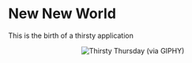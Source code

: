 # New New World

This is the birth of a thirsty application

<p align="center">
    <img alt='Thirsty Thursday (via GIPHY)' src="https://media.giphy.com/media/afFg1TjbR9s2I/giphy.gif"/>
</p>
